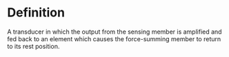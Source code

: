 # Definition

A transducer in which the output from the sensing member is amplified
and fed back to an element which causes the force-summing member to
return to its rest position.
